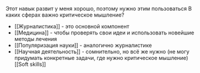 Этот навык развит у меня хорошо, поэтому нужно этим пользоваться
В каких сферах важно критическое мышление?
- [[Журналистика]] - это основной компонент
- [[Медицина]] - чтобы проверять свои идеи и использовать новейшие методы лечения
- [[Популяризация науки]] - аналогично журналистике
- [[Научная деятельность]] - сомнительно, но всё же нужно (не могу придумать конкретные задачи, где нужно критическое мышление)
[[Soft skills]]
